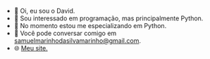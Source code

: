 - 👋 Oi, eu sou o David.
- 👀 Sou interessado em programação, mas principalmente Python.
- 🐍 No momento estou me especializando em Python.
- 📨 Você pode conversar comigo em samuelmarinhodasilvamarinho@gmail.com.
- 🌐 [Meu site.](https://davdtheitguy.github.io/DavdTheItGuy/)
